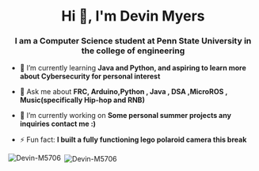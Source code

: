 <h1 align="center">Hi 👋, I'm Devin Myers</h1>
<h3 align="center"> I am a Computer Science student at Penn State University in the college of engineering</h3>

- 🌱 I’m currently learning **Java and Python, and aspiring to learn more about Cybersecurity for personal interest**

- 💬 Ask me about **FRC, Arduino,Python , Java , DSA ,MicroROS , Music(specifically Hip-hop and RNB)**

- 🔭 I’m currently working on **Some personal summer projects any inquiries contact me :)**

- ⚡ Fun fact: **I built a fully functioning lego polaroid camera this break**

<p><img align="left" src="https://github-readme-stats.vercel.app/api/top-langs?username=Devin-M5706&show_icons=true&locale=en&theme=tokyonight&layout=compact" alt="Devin-M5706" /></p>

<p>&nbsp;<img align="center" src="https://github-readme-stats.vercel.app/api?username=Devin-M5706&show_icons=true&theme=tokyonight&locale=en" alt="Devin-M5706" /></p>


<!--
**Devin-M5706/Devin-M5706** is a ✨ _special_ ✨ repository because its `README.md` (this file) appears on your GitHub profile.

Here are some ideas to get you started:

- 🔭 I’m currently working on ...
- 🌱 I’m currently learning ...
- 👯 I’m looking to collaborate on ...
- 🤔 I’m looking for help with ...
- 💬 Ask me about ...
- 📫 How to reach me: ...
- 😄 Pronouns: ...
- ⚡ Fun fact: ...
[![Anurag's GitHub stats](https://github-readme-stats.vercel.app/apiDevin-M5706anuraghazra)](https://github.com/anuraghazra/github-readme-stats)
-->
